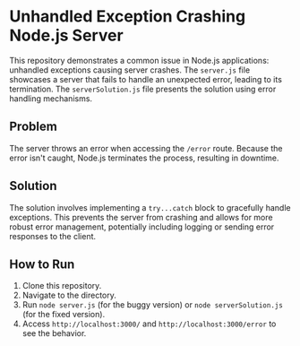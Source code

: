 # Unhandled Exception Crashing Node.js Server

This repository demonstrates a common issue in Node.js applications: unhandled exceptions causing server crashes.  The `server.js` file showcases a server that fails to handle an unexpected error, leading to its termination. The `serverSolution.js` file presents the solution using error handling mechanisms.

## Problem

The server throws an error when accessing the `/error` route.  Because the error isn't caught, Node.js terminates the process, resulting in downtime.

## Solution

The solution involves implementing a `try...catch` block to gracefully handle exceptions.  This prevents the server from crashing and allows for more robust error management, potentially including logging or sending error responses to the client.

## How to Run

1. Clone this repository.
2. Navigate to the directory.
3. Run `node server.js` (for the buggy version) or `node serverSolution.js` (for the fixed version).
4. Access `http://localhost:3000/` and `http://localhost:3000/error` to see the behavior.